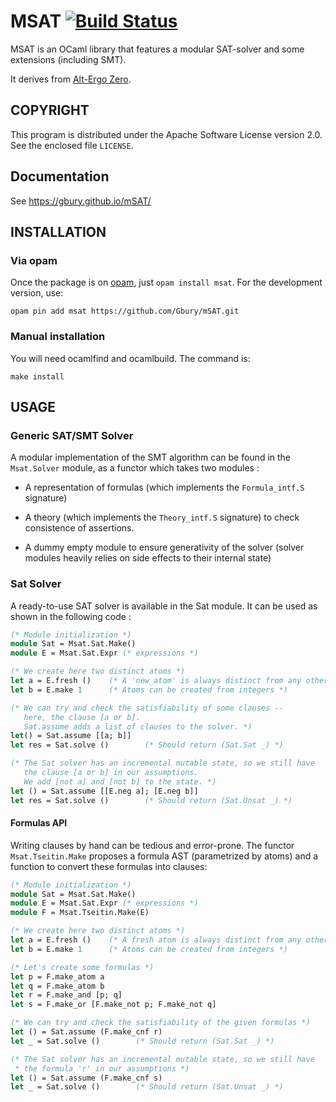 # MSAT  [![Build Status](https://travis-ci.org/Gbury/mSAT.svg?branch=master)](https://travis-ci.org/Gbury/mSAT)

MSAT is an OCaml library that features a modular SAT-solver and some
extensions (including SMT).


It derives from [Alt-Ergo Zero](http://cubicle.lri.fr/alt-ergo-zero).


## COPYRIGHT

This program is distributed under the Apache Software License version
2.0. See the enclosed file `LICENSE`.

## Documentation

See https://gbury.github.io/mSAT/

## INSTALLATION

### Via opam

Once the package is on [opam](http://opam.ocaml.org), just `opam install msat`.
For the development version, use:

    opam pin add msat https://github.com/Gbury/mSAT.git

### Manual installation

You will need ocamlfind and ocamlbuild. The command is:

    make install

## USAGE

### Generic SAT/SMT Solver

A modular implementation of the SMT algorithm can be found in the `Msat.Solver` module,
as a functor which takes two modules :

  - A representation of formulas (which implements the `Formula_intf.S` signature)

  - A theory (which implements the `Theory_intf.S` signature) to check consistence of assertions.

  - A dummy empty module to ensure generativity of the solver (solver modules heavily relies on
  side effects to their internal state)

### Sat Solver

A ready-to-use SAT solver is available in the Sat module. It can be used
as shown in the following code :

```ocaml
(* Module initialization *)
module Sat = Msat.Sat.Make()
module E = Msat.Sat.Expr (* expressions *)

(* We create here two distinct atoms *)
let a = E.fresh ()    (* A 'new_atom' is always distinct from any other atom *)
let b = E.make 1      (* Atoms can be created from integers *)

(* We can try and check the satisfiability of some clauses --
   here, the clause [a or b].
   Sat.assume adds a list of clauses to the solver. *)
let() = Sat.assume [[a; b]]
let res = Sat.solve ()        (* Should return (Sat.Sat _) *)

(* The Sat solver has an incremental mutable state, so we still have
   the clause [a or b] in our assumptions.
   We add [not a] and [not b] to the state. *)
let () = Sat.assume [[E.neg a]; [E.neg b]]
let res = Sat.solve ()        (* Should return (Sat.Unsat _) *)
```


#### Formulas API

Writing clauses by hand can be tedious and error-prone.
The functor `Msat.Tseitin.Make` proposes a formula AST (parametrized by
atoms) and a function to convert these formulas into clauses:

```ocaml
(* Module initialization *)
module Sat = Msat.Sat.Make()
module E = Msat.Sat.Expr (* expressions *)
module F = Msat.Tseitin.Make(E)

(* We create here two distinct atoms *)
let a = E.fresh ()    (* A fresh atom is always distinct from any other atom *)
let b = E.make 1      (* Atoms can be created from integers *)

(* Let's create some formulas *)
let p = F.make_atom a
let q = F.make_atom b
let r = F.make_and [p; q]
let s = F.make_or [F.make_not p; F.make_not q]

(* We can try and check the satisfiability of the given formulas *)
let () = Sat.assume (F.make_cnf r)
let _ = Sat.solve ()        (* Should return (Sat.Sat _) *)

(* The Sat solver has an incremental mutable state, so we still have
 * the formula 'r' in our assumptions *)
let () = Sat.assume (F.make_cnf s)
let _ = Sat.solve ()        (* Should return (Sat.Unsat _) *)
```


